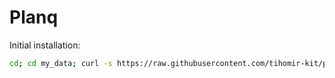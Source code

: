 # Planq

Initial installation:

```sh
cd; cd my_data; curl -s https://raw.githubusercontent.com/tihomir-kit/planq/main/user_init > user_init; ./user_init
```
